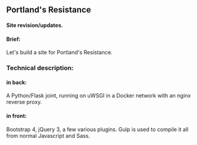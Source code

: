 ## Portland's Resistance
#### Site revision/updates.

#### Brief:
Let's build a site for Portland's Resistance.

### Technical description:
#### in back:
A Python/Flask joint, running on uWSGI in a Docker network with an nginx reverse proxy.
#### in front:
Bootstrap 4, jQuery 3, a few various plugins. Gulp is used to compile it all from normal Javascript and Sass.

